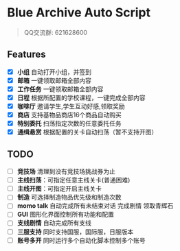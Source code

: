 # Blue Archive Auto Script

> QQ交流群: 621628600

## Features

- [x] **小组** 自动打开小组，并签到
- [x] **邮箱** 一键领取邮箱全部内容
- [x] **工作任务** 一键领取邮箱全部内容
- [x] **日程** 根据所配置的学校课程，一键完成全部内容
- [x] **咖啡厅** 邀请学生,学生互动好感,领取奖励
- [x] **商店** 支持基物品商店16个商品自动购买
- [x] **特别委托** 扫荡指定次数的任意委托任务
- [x] **通缉悬赏** 根据配置的关卡自动扫荡（暂不支持开图）

## TODO

- [ ] **竞技场** 清理到没有竞技场挑战券为止
- [ ] **主线扫荡**：可指定任意主线关卡(普通困难)
- [ ] **主线开图**：可指定开启主线关卡
- [ ] **制造** 可选择制造物品优先级和制造次数
- [ ] **momo talk** 自动完成所有未结束对话 完成剧情 领取青辉石
- [ ] **GUI** 图形化界面控制所有功能和配置
- [ ] **支线剧情** 自动完成所有支线
- [ ] **三服支持** 同时支持国服，国际服，日服版本
- [ ] **账号多开** 同时运行多个自动化脚本控制多个账号
